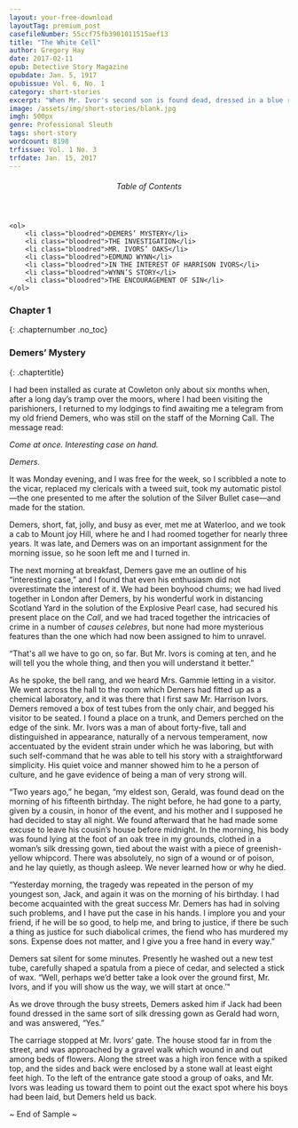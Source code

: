 ```yaml
---
layout: your-free-download
layoutTag: premium_post
casefileNumber: 55ccf75fb3901011515aef13
title: "The White Cell"
author: Gregory Hay
date: 2017-02-11
opub: Detective Story Magazine
opubdate: Jan. 5, 1917
opubissue: Vol. 6, No. 1
category: short-stories
excerpt: "When Mr. Ivor's second son is found dead, dressed in a blue robe, exactly one year after his elder brother was found in the same atire and location, can Demers uncover what evil mind is taunting Ivors?"
image: /assets/img/short-stories/blank.jpg
imgh: 500px
genre: Professional Sleuth
tags: short-story
wordcount: 8198
trfissue: Vol. 1 No. 3
trfdate: Jan. 15, 2017
---
```


<div class="toc">
	<header>
		<h6>Table of Contents</h6>
	</header>
	
	<ol>
		<li class="bloodred">DEMERS’ MYSTERY</li>
		<li class="bloodred">THE INVESTIGATION</li>
		<li class="bloodred">MR. IVORS’ OAKS</li>
		<li class="bloodred">EDMUND WYNN</li>
		<li class="bloodred">IN THE INTEREST OF HARRISON IVORS</li>
		<li class="bloodred">WYNN’S STORY</li>
		<li class="bloodred">THE ENCOURAGEMENT OF SIN</li>
	</ol>
</div>

### Chapter 1
{: .chapternumber .no_toc}

### Demers’ Mystery
{: .chaptertitle}

I had been installed as curate at Cowleton only about six months when,
after a long day’s tramp over the moors, where I had been visiting the
parishioners, I returned to my lodgings to find awaiting me a telegram
from my old friend Demers, who was still on the staff of the Morning
Call. The message read:

*Come at once. Interesting case on hand.*

*Demers.*

It was Monday evening, and I was free for the week, so I scribbled a
note to the vicar, replaced my clericals with a tweed suit, took my
automatic pistol—the one presented to me after the solution of the
Silver Bullet case—and made for the station.

Demers, short, fat, jolly, and busy as ever, met me at Waterloo, and we
took a cab to Mount joy Hill, where he and I had roomed together for
nearly three years. It was late, and Demers was on an important
assignment for the morning issue, so he soon left me and I turned in.

The next morning at breakfast, Demers gave me an outline of his
“interesting case,” and I found that even his enthusiasm did not
overestimate the interest of it. We had been boyhood chums; we had lived
together in London after Demers, by his wonderful work in distancing
Scotland Yard in the solution of the Explosive Pearl case, had secured
his present place on the *Call*, and we had traced together the
intricacies of crime in a number of *causes celebres*, but none had more
mysterious features than the one which had now been assigned to him to
unravel.

“That's all we have to go on, so far. But Mr. Ivors is coming at ten,
and he will tell you the whole thing, and then you will understand it
better.”

As he spoke, the bell rang, and we heard Mrs. Gammie letting in a
visitor. We went across the hall to the room which Demers had fitted up
as a chemical laboratory, and it was there that I first saw Mr. Harrison
Ivors. Demers removed a box of test tubes from the only chair, and
begged his visitor to be seated. I found a place on a trunk, and Demers
perched on the edge of the sink. Mr. Ivors was a man of about
forty-five, tall and distinguished in appearance, naturally of a nervous
temperament, now accentuated by the evident strain under which he was
laboring, but with such self-command that he was able to tell his story
with a straightforward simplicity. His quiet voice and manner showed him
to he a person of culture, and he gave evidence of being a man of very
strong will.

“Two years ago,” he began, “my eldest son, Gerald, was found dead on the
morning of his fifteenth birthday. The night before, he had gone to a
party, given by a cousin, in honor of the event, and his mother and I
supposed he had decided to stay all night. We found afterward that he
had made some excuse to leave his cousin’s house before midnight. In the
morning, his body was found lying at the foot of an oak tree in my
grounds, clothed in a woman’s silk dressing gown, tied about the waist
with a piece of greenish-yellow whipcord. There was absolutely, no sign
of a wound or of poison, and he lay quietly, as though asleep. We never
learned how or why he died.

“Yesterday morning, the tragedy was repeated in the person of my
youngest son, Jack, and again it was on the morning of his birthday. I
had become acquainted with the great success Mr. Demers has had in
solving such problems, and I have put the case in his hands. I implore
you and your friend, if he will be so good, to help me, and bring to
justice, if there be such a thing as justice for such diabolical crimes,
the fiend who has murdered my sons. Expense does not matter, and I give
you a free hand in every way.”

Demers sat silent for some minutes. Presently he washed out a new test
tube, carefully shaped a spatula from a piece of cedar, and selected a
stick of wax. “Well, perhaps we’d better take a look over the ground
first, Mr. Ivors, and if you will show us the way, we will start at
once.’"

As we drove through the busy streets, Demers asked him if Jack had been
found dressed in the same sort of silk dressing gown as Gerald had worn,
and was answered, “Yes.”

The carriage stopped at Mr. Ivors’ gate. The house stood far in from the
street, and was approached by a gravel walk which wound in and out among
beds of flowers. Along the street was a high iron fence with a spiked
top, and the sides and back were enclosed by a stone wall at least eight
feet high. To the left of the entrance gate stood a group of oaks, and
Mr. Ivors was leading us toward them to point out the exact spot where
his boys had been laid, but Demers held us back.

<p id="theend">~ End of Sample ~</p>